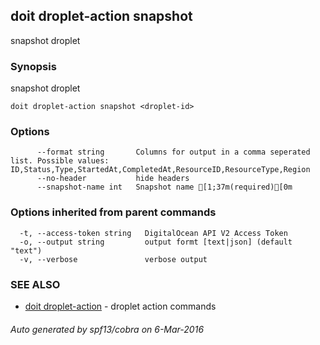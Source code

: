 ## doit droplet-action snapshot

snapshot droplet

### Synopsis


snapshot droplet

```
doit droplet-action snapshot <droplet-id>
```

### Options

```
      --format string       Columns for output in a comma seperated list. Possible values: ID,Status,Type,StartedAt,CompletedAt,ResourceID,ResourceType,Region
      --no-header           hide headers
      --snapshot-name int   Snapshot name [1;37m(required)[0m
```

### Options inherited from parent commands

```
  -t, --access-token string   DigitalOcean API V2 Access Token
  -o, --output string         output formt [text|json] (default "text")
  -v, --verbose               verbose output
```

### SEE ALSO
* [doit droplet-action](doit_droplet-action.md)	 - droplet action commands

###### Auto generated by spf13/cobra on 6-Mar-2016
